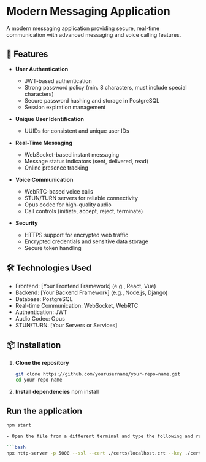 # Modern Messaging Application

A modern messaging application providing secure, real-time communication with advanced messaging and voice calling features.

## 🚀 Features

- **User Authentication**
  - JWT-based authentication
  - Strong password policy (min. 8 characters, must include special characters)
  - Secure password hashing and storage in PostgreSQL
  - Session expiration management

- **Unique User Identification**
  - UUIDs for consistent and unique user IDs

- **Real-Time Messaging**
  - WebSocket-based instant messaging
  - Message status indicators (sent, delivered, read)
  - Online presence tracking

- **Voice Communication**
  - WebRTC-based voice calls
  - STUN/TURN servers for reliable connectivity
  - Opus codec for high-quality audio
  - Call controls (initiate, accept, reject, terminate)

- **Security**
  - HTTPS support for encrypted web traffic
  - Encrypted credentials and sensitive data storage
  - Secure token handling

## 🛠️ Technologies Used

- Frontend: [Your Frontend Framework] (e.g., React, Vue)
- Backend: [Your Backend Framework] (e.g., Node.js, Django)
- Database: PostgreSQL
- Real-time Communication: WebSocket, WebRTC
- Authentication: JWT
- Audio Codec: Opus
- STUN/TURN: [Your Servers or Services]

## 📦 Installation

1. **Clone the repository**

   ```bash
   git clone https://github.com/yourusername/your-repo-name.git
   cd your-repo-name

2. **Install dependencies**
npm install

## Run the application

   ```bash
   npm start

- Open the file from a different terminal and type the following and run it

   ```bash
   npx http-server -p 5000 --ssl --cert ./certs/localhost.crt --key ./certs/localhost.key 
